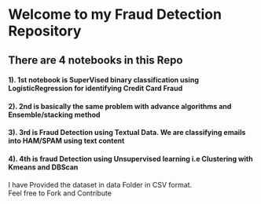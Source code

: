# Welcome to my Fraud Detection Repository
## There are 4 notebooks in this Repo<br>
#### 1). 1st notebook is SuperVised binary classification using LogisticRegression for identifying Credit Card Fraud<br>
#### 2). 2nd is basically the same problem with advance algorithms and Ensemble/stacking method<br>
#### 3). 3rd is Fraud Detection using Textual Data. We are classifying emails into HAM/SPAM using text content<br>
#### 4). 4th is fraud Detection using Unsupervised learning i.e Clustering with Kmeans and DBScan<br>

I have Provided the dataset in data Folder in CSV format.<br>
Feel free to Fork and Contribute
